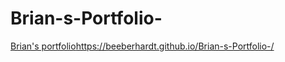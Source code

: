 # Brian-s-Portfolio-
[Brian's portfolio](https://beeberhardt.github.io/Brian-s-Portfolio-/)https://beeberhardt.github.io/Brian-s-Portfolio-/
